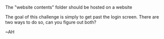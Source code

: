 The "website contents" folder should be hosted on a website

The goal of this challenge is simply to get past the login screen.
There are two ways to do so, can you figure out both?

~AH